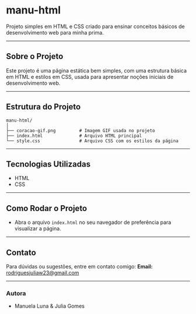 # manu-html

Projeto simples em HTML e CSS criado para ensinar conceitos básicos de desenvolvimento web para minha prima.

---

## Sobre o Projeto

Este projeto é uma página estática bem simples, com uma estrutura básica em HTML e estilos em CSS, usada para apresentar noções iniciais de desenvolvimento web.

---

## Estrutura do Projeto

```
manu-html/
│
├── coracao-gif.png         # Imagem GIF usada no projeto
├── index.html              # Arquivo HTML principal
└── style.css               # Arquivo CSS com os estilos da página
```

---

## Tecnologias Utilizadas

* HTML
* CSS

---

## Como Rodar o Projeto

* Abra o arquivo `index.html` no seu navegador de preferência para visualizar a página.

---

## Contato

Para dúvidas ou sugestões, entre em contato comigo:
**Email:** [rodriguesjuliaw23@gmail.com](mailto:rodriguesjuliaw23@gmail.com)

---

### Autora

* Manuela Luna & Julia Gomes
